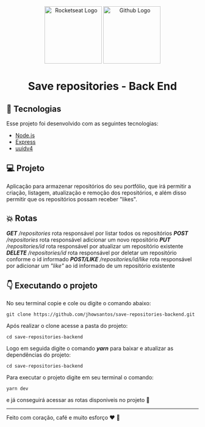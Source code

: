 <div align="center">
  <img alt="Rocketseat Logo" src="https://avatars1.githubusercontent.com/u/28929274?s=280&v=4" width="150" />
  <img alt="Github Logo" src="https://image.flaticon.com/icons/png/512/25/25231.png" width="150" />
</div>

<h1 align="center">
  Save repositories - Back End
</h1>



## :pushpin: Tecnologias 

Esse projeto foi desenvolvido com as seguintes tecnologias:

- [Node.js](https://nodejs.org/en/)
- [Express](https://expressjs.com/pt-br/)
- [uuidv4](https://github.com/thenativeweb/uuidv4)

## :computer: Projeto

Aplicação para armazenar repositórios do seu portfólio, que irá permitir a criação, listagem, atualização e remoção dos repositórios, e além disso permitir que os repositórios possam receber "likes".

## :collision: Rotas

__*GET*__  _/repositories_ rota responsável por listar todos os repositórios
__*POST*__  _/repositories_ rota responsável adicionar um novo repositório
__*PUT*__  _/repositories/id_ rota responsável por atualizar um repositório existente
__*DELETE*__  _/repositories/id_ rota responsável por deletar um repositório conforme o id informado
__*POST/LIKE*__  _/repositories/id/like_ rota responsável por adicionar um *"like"* ao id informado de um repositório existente


## :point_down: Executando o projeto

No seu terminal copie e cole ou digite o comando abaixo:

```git
git clone https://github.com/jhowsantos/save-repositories-backend.git
````

Após realizar o clone acesse a pasta do projeto:

```git
cd save-repositories-backend
````

Logo em seguida digite o comando __*yarn*__ para baixar e atualizar as dependências do projeto:

```git
cd save-repositories-backend
````

Para executar o projeto digite em seu terminal o comando:

```terminal
yarn dev
````

e já conseguirá acessar as rotas disponiveis no projeto :punch:

---
Feito com coração, café e muito esforço :heart: :rocket: